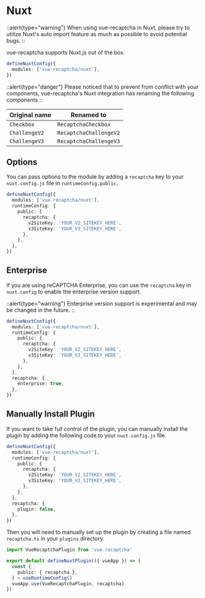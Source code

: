 # Nuxt

::alert{type="warning"}
When using vue-recaptcha in Nuxt, please try to utilize Nuxt's auto import feature as much as possible to avoid potential bugs.
::

vue-recaptcha supports Nuxt.js out of the box.

```ts
defineNuxtConfig({
  modules: ['vue-recaptcha/nuxt'],
})
```

::alert{type="danger"}
Please noticed that to prevent from conflict with your components, vue-recaptcha's Nuxt integration has renaming the following components
::

| **Original name** | **Renamed to**         |
|-------------------|------------------------|
| `Checkbox`        | `RecaptchaCheckbox`    |
| `ChallengeV2`     | `RecaptchaChallengeV2` |
| `ChallengeV3`     | `RecaptchaChallengeV3` |

## Options

You can pass options to the module by adding a `recaptcha` key to your `nuxt.config.js` file in `runtimeConfig.public`.

```ts
defineNuxtConfig({
  modules: ['vue-recaptcha/nuxt'],
  runtimeConfig: {
    public: {
      recaptcha: {
        v2SiteKey: 'YOUR_V2_SITEKEY_HERE',
        v3SiteKey: 'YOUR_V3_SITEKEY_HERE',
      },
    },
  },
})
```

## Enterprise

If you are using reCAPTCHA Enterprise, you can use the `recaptcha` key in `nuxt.config` to enable the enterprise version support.

::alert{type="warning"}
Enterprise version support is experimental and may be changed in the future.
::

```ts
defineNuxtConfig({
  modules: ['vue-recaptcha/nuxt'],
  runtimeConfig: {
    public: {
      recaptcha: {
        v2SiteKey: 'YOUR_V2_SITEKEY_HERE',
        v3SiteKey: 'YOUR_V3_SITEKEY_HERE',
      },
    },
  },
  recaptcha: {
    enterprise: true,
  },
})
```

## Manually Install Plugin

If you want to take full control of the plugin, you can manually install the plugin by adding the following code to your `nuxt.config.js` file.

```ts
defineNuxtConfig({
  modules: ['vue-recaptcha/nuxt'],
  runtimeConfig: {
    public: {
      recaptcha: {
        v2SiteKey: 'YOUR_V2_SITEKEY_HERE',
        v3SiteKey: 'YOUR_V3_SITEKEY_HERE',
      },
    },
  },
  recaptcha: {
    plugin: false,
  },
})
```

Then you will need to manually set up the plugin by creating a file named `recaptcha.ts` in your `plugins` directory.

```ts
import VueRecaptchaPlugin from 'vue-recaptcha'

export default defineNuxtPlugin(({ vueApp }) => {
  const {
    public: { recaptcha },
  } = useRuntimeConfig()
  vueApp.use(VueRecaptchaPlugin, recaptcha)
})
```

